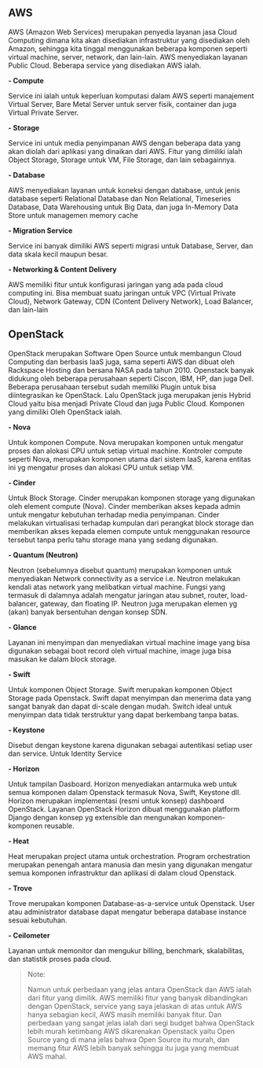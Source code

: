 ## AWS

AWS (Amazon Web Services) merupakan penyedia layanan jasa Cloud Computing dimana kita akan disediakan infrastruktur
yang disediakan oleh Amazon, sehingga kita tinggal menggunakan beberapa komponen seperti virtual machine, server, network, dan lain-lain.
AWS menyediakan layanan Public Cloud. Beberapa service yang disediakan AWS ialah.

**- Compute**

Service ini ialah untuk keperluan komputasi dalam AWS seperti manajement Virtual Server, Bare Metal Server untuk server fisik,
container dan juga Virtual Private Server.

**- Storage**

Service ini untuk media penyimpanan AWS dengan beberapa data yang akan diolah dari aplikasi yang dinaikan dari AWS.
Fitur yang dimiliki ialah Object Storage, Storage untuk VM, File Storage, dan lain sebagainnya.

**- Database**

AWS menyediakan layanan untuk koneksi dengan database, untuk jenis database seperti Relational Database dan Non Relational,
Timeseries Database, Data Warehousing untuk Big Data, dan juga In-Memory Data Store untuk managemen memory cache

**- Migration Service**

Service ini banyak dimiliki AWS seperti migrasi untuk Database, Server, dan data skala kecil maupun besar.

**- Networking & Content Delivery**

AWS memiliki fitur untuk konfigurasi jaringan yang ada pada cloud computing ini. Bisa membuat suatu jaringan untuk 
VPC (Virtual Private Cloud), Network Gateway, CDN (Content Delivery Network), Load Balancer, dan lain-lain




## OpenStack

OpenStack merupakan Software Open Source untuk membangun Cloud Computing dan berbasis IaaS juga, sama seperti AWS dan dibuat oleh
Rackspace Hosting dan bersana NASA pada tahun 2010. Openstack banyak didukung oleh beberapa perusahaan seperti Ciscon,
IBM, HP, dan juga Dell. Beberapa perusahaan tersebut sudah memiliki Plugin untuk bisa diintegrasikan ke OpenStack. Lalu OpenStack juga
merupakan jenis Hybrid Cloud yaitu bisa menjadi Private Cloud dan juga Public Cloud. Komponen yang dimiliki Oleh OpenStack ialah.

**- Nova**

Untuk komponen Compute. Nova merupakan komponen untuk mengatur proses dan alokasi CPU untuk 
setiap virtual machine. Kontroler compute seperti Nova, merupakan komponen utama dari 
sistem IaaS, karena entitas ini yg mengatur proses dan alokasi CPU untuk setiap VM.


**- Cinder**

Untuk Block Storage. Cinder merupakan komponen storage yang digunakan oleh element 
compute (Nova). Cinder memberikan akses kepada admin untuk mengatur kebutuhan terhadap 
media penyimpanan. Cinder melakukan virtualisasi terhadap kumpulan dari perangkat block 
storage dan memberikan akses kepada elemen compute untuk menggunakan resource tersebut 
tanpa perlu tahu storage mana yang sedang digunakan.


**- Quantum (Neutron)**

Neutron (sebelumnya disebut quantum) merupakan komponen untuk menyediakan Network 
connectivity as a service i.e. Neutron melakukan kendali atas network yang melibatkan 
virtual machine. Fungsi yang termasuk di dalamnya adalah mengatur jaringan atau 
subnet, router, load-balancer, gateway, dan floating IP. Neutron juga merupakan 
elemen yg (akan) banyak bersentuhan dengan konsep SDN.

**- Glance**

Layanan ini menyimpan dan menyediakan virtual machine image yang bisa 
digunakan sebagai boot record oleh virtual machine, image juga bisa masukan ke dalam block storage.

**- Swift**

Untuk komponen Object Storage. Swift merupakan komponen Object Storage pada Openstack. Swift dapat menyimpan 
dan menerima data yang sangat banyak dan dapat di-scale dengan mudah. Switch ideal untuk menyimpan 
data tidak terstruktur yang dapat berkembang tanpa batas.

**- Keystone**

Disebut dengan keystone karena digunakan sebagai autentikasi setiap user dan service. Untuk Identity Service

**- Horizon**

Untuk tampilan Dasboard. Horizon menyediakan antarmuka web untuk semua komponen dalam Openstack termasuk 
Nova, Swift, Keystone dll. Horizon merupakan implementasi (resmi untuk konsep) dashboard OpenStack. 
Layanan OpenStack Horizon dibuat menggunakan platform Django dengan konsep yg extensible dan mengunakan komponen-komponen reusable.

**- Heat**

Heat merupakan project utama untuk orchestration. Program orchestration merupakan penengah antara 
manusia dan mesin yang digunakan mengatur semua komponen infrastruktur dan aplikasi di dalam cloud Openstack.

**- Trove**

Trove merupakan komponen Database-as-a-service untuk Openstack. User atau administrator 
database dapat mengatur beberapa database instance sesuai kebutuhan.

**- Ceilometer**

Layanan untuk memonitor dan mengukur billing, benchmark, skalabilitas, dan statistik proses pada cloud.

>Note:
>
>Namun untuk perbedaan yang jelas antara OpenStack dan AWS ialah dari fitur yang dimilik. AWS memiliki fitur yang banyak
>dibandingkan dengan OpenStack, service yang saya jelaskan di atas untuk AWS hanya sebagian kecil, AWS masih memiliki banyak
>fitur. Dan perbedaan yang sangat jelas ialah dari segi budget bahwa OpenStack lebih murah ketimbang AWS dikarenakan Openstack
>yaitu Open Source yang di mana jelas bahwa Open Source itu murah, dan memang fitur AWS lebih banyak sehingga itu juga yang membuat
>AWS mahal.

